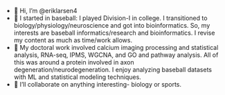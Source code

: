 - 👋 Hi, I’m @eriklarsen4
- 👀 I started in baseball: I played Division-I in college. I transitioned to biology/physiology/neuroscience and got into bioinformatics. So, my interests are baseball informatics/research and bioinformatics. I revise my content as much as time/work allows.
- 🌱 My doctoral work involved calcium imaging processing and statistical analysis, RNA-seq, IPMS, WGCNA, and GO and pathway analysis. All of this was around a protein involved in axon degeneration/neurodegeneration. I enjoy analyzing baseball datasets with ML and statistical modeling techniques.
- 💞️ I’ll collaborate on anything interesting- biology or sports.

<!---
eriklarsen4/eriklarsen4 is a ✨ special ✨ repository because its `README.md` (this file) appears on your GitHub profile.
You can click the Preview link to take a look at your changes.
--->
